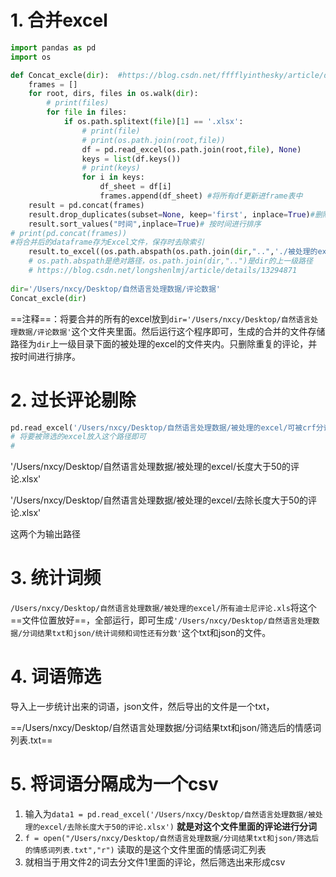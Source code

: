 # 1. 合并excel

```python
import pandas as pd
import os

def Concat_excle(dir):  #https://blog.csdn.net/fffflyinthesky/article/details/107695833
    frames = []
    for root, dirs, files in os.walk(dir):
        # print(files)
        for file in files:
            if os.path.splitext(file)[1] == '.xlsx':
                # print(file)
                # print(os.path.join(root,file))
                df = pd.read_excel(os.path.join(root,file), None)
                keys = list(df.keys())
                # print(keys)
                for i in keys:
                    df_sheet = df[i]
                    frames.append(df_sheet) #将所有df更新进frame表中     
    result = pd.concat(frames) 
    result.drop_duplicates(subset=None, keep='first', inplace=True)#删除重复的值，这里subset='昵称'表示每个用户只取评论的一条，要删除重复的评论改为None即可
    result.sort_values("时间",inplace=True)# 按时间进行排序
# print(pd.concat(frames))
#将合并后的dataframe存为Excel文件，保存时去除索引
    result.to_excel((os.path.abspath(os.path.join(dir,"..",'./被处理的excel'))) + '/所有迪士尼评论.xls',index = False)
    # os.path.abspath是绝对路径，os.path.join(dir,"..")是dir的上一级路径
    # https://blog.csdn.net/longshenlmj/article/details/13294871
    
dir='/Users/nxcy/Desktop/自然语言处理数据/评论数据'
Concat_excle(dir)
```

==注释==：将要合并的所有的excel放到`dir='/Users/nxcy/Desktop/自然语言处理数据/评论数据'`这个文件夹里面。然后运行这个程序即可，生成的合并的文件存储路径为`dir`上一级目录下面的被处理的excel的文件夹内。只删除重复的评论，并按时间进行排序。

# 2. 过长评论剔除

```python
pd.read_excel('/Users/nxcy/Desktop/自然语言处理数据/被处理的excel/可被crf分词的句子.xls')
# 将要被筛选的excel放入这个路径即可
# 
```

'/Users/nxcy/Desktop/自然语言处理数据/被处理的excel/长度大于50的评论.xlsx'

'/Users/nxcy/Desktop/自然语言处理数据/被处理的excel/去除长度大于50的评论.xlsx'

这两个为输出路径

# 3. 统计词频

`/Users/nxcy/Desktop/自然语言处理数据/被处理的excel/所有迪士尼评论.xls`将这个==文件位置放好==，全部运行，即可生成`'/Users/nxcy/Desktop/自然语言处理数据/分词结果txt和json/统计词频和词性还有分数'`这个txt和json的文件。

# 4. 词语筛选

导入上一步统计出来的词语，json文件，然后导出的文件是一个txt，

==/Users/nxcy/Desktop/自然语言处理数据/分词结果txt和json/筛选后的情感词列表.txt==



# 5. 将词语分隔成为一个csv

1. 输入为`data1 = pd.read_excel('/Users/nxcy/Desktop/自然语言处理数据/被处理的excel/去除长度大于50的评论.xlsx')`     **就是对这个文件里面的评论进行分词**
2. `f = open("/Users/nxcy/Desktop/自然语言处理数据/分词结果txt和json/筛选后的情感词列表.txt","r")` 读取的是这个文件里面的情感词汇列表
3. 就相当于用文件2的词去分文件1里面的评论，然后筛选出来形成csv